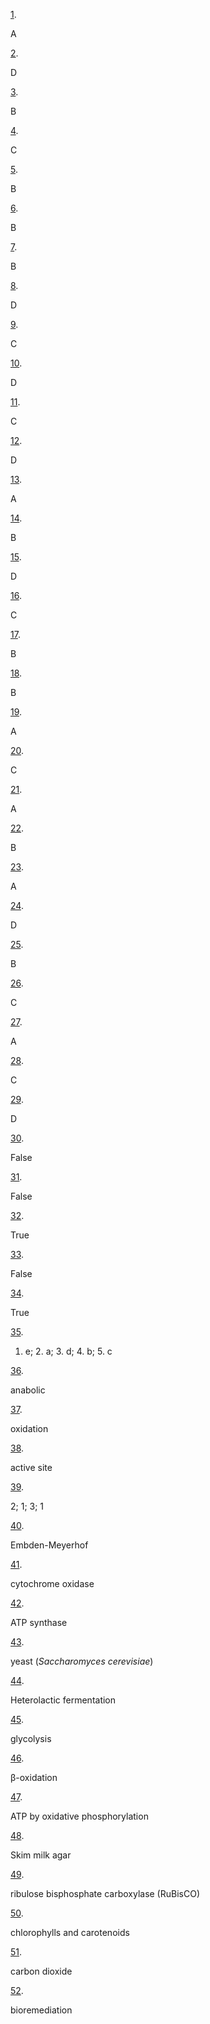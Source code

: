 [1](https://openstax.org/books/microbiology/pages/8-multiple-choice#fs-id1167660133127). 

A

[2](https://openstax.org/books/microbiology/pages/8-multiple-choice#fs-id1167662772078). 

D

[3](https://openstax.org/books/microbiology/pages/8-multiple-choice#fs-id1167660173340). 

B

[4](https://openstax.org/books/microbiology/pages/8-multiple-choice#fs-id1167657983076). 

C

[5](https://openstax.org/books/microbiology/pages/8-multiple-choice#fs-id1167660666747). 

B

[6](https://openstax.org/books/microbiology/pages/8-multiple-choice#fs-id1167661617141). 

B

[7](https://openstax.org/books/microbiology/pages/8-multiple-choice#fs-id1167661729536). 

B

[8](https://openstax.org/books/microbiology/pages/8-multiple-choice#fs-id1167663697644). 

D

[9](https://openstax.org/books/microbiology/pages/8-multiple-choice#fs-id1167663616674). 

C

[10](https://openstax.org/books/microbiology/pages/8-multiple-choice#fs-id1167660269926). 

D

[11](https://openstax.org/books/microbiology/pages/8-multiple-choice#fs-id1167660408030). 

C

[12](https://openstax.org/books/microbiology/pages/8-multiple-choice#fs-id1167660256138). 

D

[13](https://openstax.org/books/microbiology/pages/8-multiple-choice#fs-id1167660383885). 

A

[14](https://openstax.org/books/microbiology/pages/8-multiple-choice#fs-id1167662744777). 

B

[15](https://openstax.org/books/microbiology/pages/8-multiple-choice#fs-id1167662622034). 

D

[16](https://openstax.org/books/microbiology/pages/8-multiple-choice#fs-id1167660275815). 

C

[17](https://openstax.org/books/microbiology/pages/8-multiple-choice#fs-id1167662550707). 

B

[18](https://openstax.org/books/microbiology/pages/8-multiple-choice#fs-id1167662473146). 

B

[19](https://openstax.org/books/microbiology/pages/8-multiple-choice#fs-id1167662753292). 

A

[20](https://openstax.org/books/microbiology/pages/8-multiple-choice#fs-id1167662484738). 

C

[21](https://openstax.org/books/microbiology/pages/8-multiple-choice#fs-id1167662504408). 

A

[22](https://openstax.org/books/microbiology/pages/8-multiple-choice#fs-id1167659071010). 

B

[23](https://openstax.org/books/microbiology/pages/8-multiple-choice#fs-id1167663620588). 

A

[24](https://openstax.org/books/microbiology/pages/8-multiple-choice#fs-id1167663968436). 

D

[25](https://openstax.org/books/microbiology/pages/8-multiple-choice#fs-id1167661765640). 

B

[26](https://openstax.org/books/microbiology/pages/8-multiple-choice#fs-id1167662444785). 

C

[27](https://openstax.org/books/microbiology/pages/8-multiple-choice#fs-id1167660573218). 

A

[28](https://openstax.org/books/microbiology/pages/8-multiple-choice#fs-id1167662519291). 

C

[29](https://openstax.org/books/microbiology/pages/8-multiple-choice#fs-id1167662914922). 

D

[30](https://openstax.org/books/microbiology/pages/8-true-false#fs-id1167660217834). 

False

[31](https://openstax.org/books/microbiology/pages/8-true-false#fs-id1167663604068). 

False

[32](https://openstax.org/books/microbiology/pages/8-true-false#fs-id1167662799919). 

True

[33](https://openstax.org/books/microbiology/pages/8-true-false#fs-id1167661251755). 

False

[34](https://openstax.org/books/microbiology/pages/8-true-false#fs-id1167662519947). 

True

[35](https://openstax.org/books/microbiology/pages/8-matching#fs-id1167662504958). 

1. e; 2. a; 3. d; 4. b; 5. c

[36](https://openstax.org/books/microbiology/pages/8-fill-in-the-blank#fs-id1167662621950). 

anabolic

[37](https://openstax.org/books/microbiology/pages/8-fill-in-the-blank#fs-id1167660328377). 

oxidation

[38](https://openstax.org/books/microbiology/pages/8-fill-in-the-blank#fs-id1167660305713). 

active site

[39](https://openstax.org/books/microbiology/pages/8-fill-in-the-blank#fs-id1167663887498). 

2; 1; 3; 1

[40](https://openstax.org/books/microbiology/pages/8-fill-in-the-blank#fs-id1167661747994). 

Embden-Meyerhof

[41](https://openstax.org/books/microbiology/pages/8-fill-in-the-blank#fs-id1167660350553). 

cytochrome oxidase

[42](https://openstax.org/books/microbiology/pages/8-fill-in-the-blank#fs-id1167660149447). 

ATP synthase

[43](https://openstax.org/books/microbiology/pages/8-fill-in-the-blank#fs-id1167662461914). 

yeast (*Saccharomyces cerevisiae*)

[44](https://openstax.org/books/microbiology/pages/8-fill-in-the-blank#fs-id1167662425067). 

Heterolactic fermentation

[45](https://openstax.org/books/microbiology/pages/8-fill-in-the-blank#fs-id1167662874637). 

glycolysis

[46](https://openstax.org/books/microbiology/pages/8-fill-in-the-blank#fs-id1167660437633). 

β-oxidation

[47](https://openstax.org/books/microbiology/pages/8-fill-in-the-blank#fs-id1167660252808). 

ATP by oxidative phosphorylation

[48](https://openstax.org/books/microbiology/pages/8-fill-in-the-blank#fs-id1167660619744). 

Skim milk agar

[49](https://openstax.org/books/microbiology/pages/8-fill-in-the-blank#fs-id1167661345853). 

ribulose bisphosphate carboxylase (RuBisCO)

[50](https://openstax.org/books/microbiology/pages/8-fill-in-the-blank#fs-id1167663732731). 

chlorophylls and carotenoids

[51](https://openstax.org/books/microbiology/pages/8-fill-in-the-blank#fs-id1167662608251). 

carbon dioxide

[52](https://openstax.org/books/microbiology/pages/8-fill-in-the-blank#fs-id1167657986778). 

bioremediation